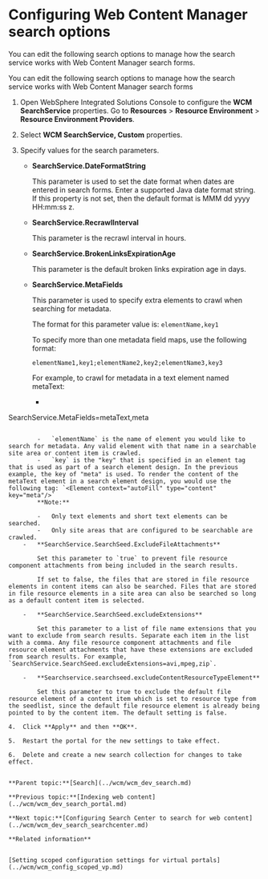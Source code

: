 # Configuring Web Content Manager search options

You can edit the following search options to manage how the search service works with Web Content Manager search forms.

You can edit the following search options to manage how the search service works with Web Content Manager search forms

1.  Open WebSphere Integrated Solutions Console to configure the **WCM SearchService** properties. Go to **Resources** \> **Resource Environment** \> **Resource Environment Providers**.

2.  Select **WCM SearchService, Custom** properties.

3.  Specify values for the search parameters.

    -   **SearchService.DateFormatString**

        This parameter is used to set the date format when dates are entered in search forms. Enter a supported Java date format string. If this property is not set, then the default format is MMM dd yyyy HH:mm:ss z.

    -   **SearchService.RecrawlInterval**

        This parameter is the recrawl interval in hours.

    -   **SearchService.BrokenLinksExpirationAge**

        This parameter is the default broken links expiration age in days.

    -   **SearchService.MetaFields**

        This parameter is used to specify extra elements to crawl when searching for metadata.

        The format for this parameter value is: `elementName,key1`

        To specify more than one metadata field maps, use the following format:

        ```
        elementName1,key1;elementName2,key2;elementName3,key3
        ```

        For example, to crawl for metadata in a text element named metaText:

        -   ```
SearchService.MetaFields=metaText,meta
```

        -   `elementName` is the name of element you would like to search for metadata. Any valid element with that name in a searchable site area or content item is crawled.
        -   `key` is the "key" that is specified in an element tag that is used as part of a search element design. In the previous example, the key of "meta" is used. To render the content of the metaText element in a search element design, you would use the following tag: `<Element context="autoFill" type="content" key="meta"/>`
        **Note:**

        -   Only text elements and short text elements can be searched.
        -   Only site areas that are configured to be searchable are crawled.
    -   **SearchService.SearchSeed.ExcludeFileAttachments**

        Set this parameter to `true` to prevent file resource component attachments from being included in the search results.

        If set to false, the files that are stored in file resource elements in content items can also be searched. Files that are stored in file resource elements in a site area can also be searched so long as a default content item is selected.

    -   **SearchService.SearchSeed.excludeExtensions**

        Set this parameter to a list of file name extensions that you want to exclude from search results. Separate each item in the list with a comma. Any file resource component attachments and file resource element attachments that have these extensions are excluded from search results. For example, `SearchService.SearchSeed.excludeExtensions=avi,mpeg,zip`.

    -   **Searchservice.searchseed.excludeContentResourceTypeElement**

        Set this parameter to true to exclude the default file resource element of a content item which is set to resource type from the seedlist, since the default file resource element is already being pointed to by the content item. The default setting is false.

4.  Click **Apply** and then **OK**.

5.  Restart the portal for the new settings to take effect.

6.  Delete and create a new search collection for changes to take effect.


**Parent topic:**[Search](../wcm/wcm_dev_search.md)

**Previous topic:**[Indexing web content](../wcm/wcm_dev_search_portal.md)

**Next topic:**[Configuring Search Center to search for web content](../wcm/wcm_dev_search_searchcenter.md)

**Related information**  


[Setting scoped configuration settings for virtual portals](../wcm/wcm_config_scoped_vp.md)

